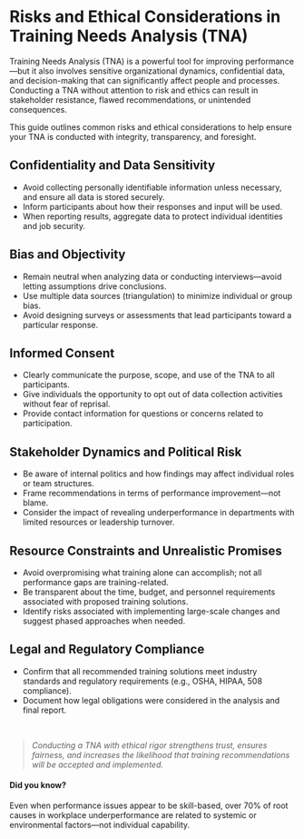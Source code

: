 # Risks and Ethical Considerations in Training Needs Analysis (TNA)

Training Needs Analysis (TNA) is a powerful tool for improving performance—but it also involves sensitive organizational dynamics, confidential data, and decision-making that can significantly affect people and processes. Conducting a TNA without attention to risk and ethics can result in stakeholder resistance, flawed recommendations, or unintended consequences.

This guide outlines common risks and ethical considerations to help ensure your TNA is conducted with integrity, transparency, and foresight.

## Confidentiality and Data Sensitivity

- Avoid collecting personally identifiable information unless necessary, and ensure all data is stored securely.
- Inform participants about how their responses and input will be used.
- When reporting results, aggregate data to protect individual identities and job security.

## Bias and Objectivity

- Remain neutral when analyzing data or conducting interviews—avoid letting assumptions drive conclusions.
- Use multiple data sources (triangulation) to minimize individual or group bias.
- Avoid designing surveys or assessments that lead participants toward a particular response.

## Informed Consent

- Clearly communicate the purpose, scope, and use of the TNA to all participants.
- Give individuals the opportunity to opt out of data collection activities without fear of reprisal.
- Provide contact information for questions or concerns related to participation.

## Stakeholder Dynamics and Political Risk

- Be aware of internal politics and how findings may affect individual roles or team structures.
- Frame recommendations in terms of performance improvement—not blame.
- Consider the impact of revealing underperformance in departments with limited resources or leadership turnover.

## Resource Constraints and Unrealistic Promises

- Avoid overpromising what training alone can accomplish; not all performance gaps are training-related.
- Be transparent about the time, budget, and personnel requirements associated with proposed training solutions.
- Identify risks associated with implementing large-scale changes and suggest phased approaches when needed.

## Legal and Regulatory Compliance

- Confirm that all recommended training solutions meet industry standards and regulatory requirements (e.g., OSHA, HIPAA, 508 compliance).
- Document how legal obligations were considered in the analysis and final report.

<br>

>*Conducting a TNA with ethical rigor strengthens trust, ensures fairness, and increases the likelihood that training recommendations will be accepted and implemented.*

#### **Did you know?**  
Even when performance issues appear to be skill-based, over 70% of root causes in workplace underperformance are related to systemic or environmental factors—not individual capability.

